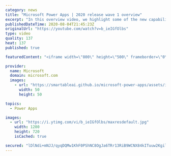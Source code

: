 ```yaml
---
category: news
title: "Microsoft Power Apps | 2020 release wave 1 overview"
excerpt: "In this overview video, we highlight some of the new capabilities included in the latest update to Microsoft Power Apps.      Here are the capabilities covered:     UI enhancements       • Save is always visible       • Chart formatting  Grid user experience enhancements       • Conditional search  "
publishedDateTime: 2020-08-04T21:45:23Z
originalUrl: "https://youtube.com/watch?v=b_ieIGfOlbs"
type: video
quality: 137
heat: 137
published: true

featuredContent: "<iframe width=\"800\" height=\"500\" frameborder=\"0\" src=\"https://www.youtube.com/embed/b_ieIGfOlbs\" allow=\"accelerometer; autoplay; encrypted-media; gyroscope; picture-in-picture\" allowfullscreen></iframe>"

provider:
  name: Microsoft
  domain: microsoft.com
  images:
    - url: "https://smartableai.github.io/microsoft-power-apps/assets/images/organizations/microsoft.com-50x50.jpg"
      width: 50
      height: 50

topics:
  - Power Apps

images:
  - url: "https://i.ytimg.com/vi/b_ieIGfOlbs/maxresdefault.jpg"
    width: 1280
    height: 720
    isCached: true

secured: "lDlNdi+mNJJ/qyqDQMw1KhF0PShNC8OgJa6TRr13RiB9WCNX84kITuuw2KgileVbOmwQrIpHigwJ+g2w3MbzdqdzEECdrM5xDYqB7tcEtxGzxP8RrFP6nr6QE+zVcZWfaiNlZp1fVnWyI9hQZEm3G4fSO3xxX//ZxsxWqN2uiMQ6MJ2uLIi+/lX+i2wybm59gZFUqEijXFbdWfTteQfwujQOfOs9xcpwDE0J7HBl6mmwHHVL+7fklz6wfoouxsV1ZbZ58U9GX9PKfZGi3TQKB8HzSPDJFDKm5zKj2eVDSTFfhxzgKw89L1+kR/ajxnSeAc9v0iYwspWUF5b3cAaDaE8xpng1IK/5kg0avGna8BFHDfl+7/QJqcfSSIGkOoEJkb17mOjMYVvazFJHsGpTn5TB7FsVrtQCVkSccEhBgz7KjNzSyFOcxg6u9D1tu6JT;+7Y6yB5c61/ZWc0PW17B4w=="
---
```


